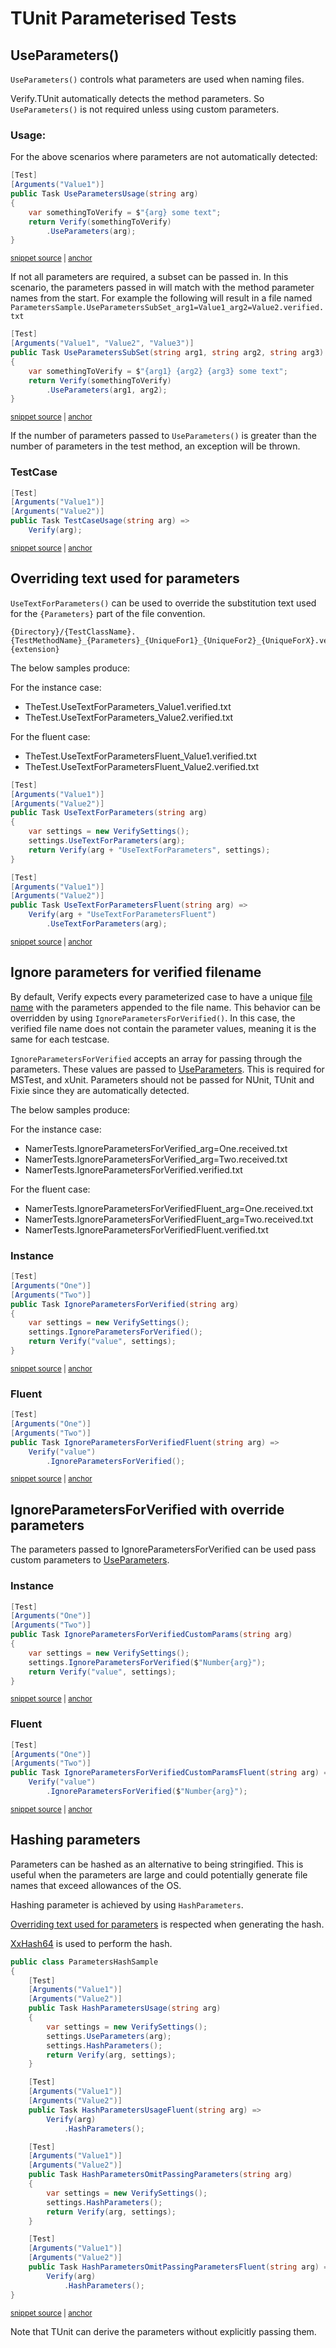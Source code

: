 <!--
GENERATED FILE - DO NOT EDIT
This file was generated by [MarkdownSnippets](https://github.com/SimonCropp/MarkdownSnippets).
Source File: /docs/mdsource/parameterised-tunit.source.md
To change this file edit the source file and then run MarkdownSnippets.
-->

# TUnit Parameterised Tests


## UseParameters()

`UseParameters()` controls what parameters are used when naming files. 

Verify.TUnit automatically detects the method parameters. So `UseParameters()` is not required unless using custom parameters.


### Usage:

For the above scenarios where parameters are not automatically detected: 

<!-- snippet: UseParametersTUnit -->
<a id='snippet-UseParametersTUnit'></a>
```cs
[Test]
[Arguments("Value1")]
public Task UseParametersUsage(string arg)
{
    var somethingToVerify = $"{arg} some text";
    return Verify(somethingToVerify)
        .UseParameters(arg);
}
```
<sup><a href='/src/Verify.TUnit.Tests/Snippets/ParametersSample.cs#L13-L24' title='Snippet source file'>snippet source</a> | <a href='#snippet-UseParametersTUnit' title='Start of snippet'>anchor</a></sup>
<!-- endSnippet -->

If not all parameters are required, a subset can be passed in. In this scenario, the parameters passed in will match with the method parameter names from the start. For example the following will result in a file named `ParametersSample.UseParametersSubSet_arg1=Value1_arg2=Value2.verified.txt`

<!-- snippet: UseParametersSubSetTUnit -->
<a id='snippet-UseParametersSubSetTUnit'></a>
```cs
[Test]
[Arguments("Value1", "Value2", "Value3")]
public Task UseParametersSubSet(string arg1, string arg2, string arg3)
{
    var somethingToVerify = $"{arg1} {arg2} {arg3} some text";
    return Verify(somethingToVerify)
        .UseParameters(arg1, arg2);
}
```
<sup><a href='/src/Verify.TUnit.Tests/Snippets/ParametersSample.cs#L26-L37' title='Snippet source file'>snippet source</a> | <a href='#snippet-UseParametersSubSetTUnit' title='Start of snippet'>anchor</a></sup>
<!-- endSnippet -->

If the number of parameters passed to `UseParameters()` is greater than the number of parameters in the test method, an exception will be thrown.


### TestCase

<!-- snippet: TestCaseTUnit -->
<a id='snippet-TestCaseTUnit'></a>
```cs
[Test]
[Arguments("Value1")]
[Arguments("Value2")]
public Task TestCaseUsage(string arg) =>
    Verify(arg);
```
<sup><a href='/src/Verify.TUnit.Tests/Snippets/ParametersSample.cs#L139-L147' title='Snippet source file'>snippet source</a> | <a href='#snippet-TestCaseTUnit' title='Start of snippet'>anchor</a></sup>
<!-- endSnippet -->


## Overriding text used for parameters

`UseTextForParameters()` can be used to override the substitution text used for the `{Parameters}` part of the file convention.<!-- include: override-parameters-text. path: /docs/mdsource/override-parameters-text.include.md -->

```
{Directory}/{TestClassName}.{TestMethodName}_{Parameters}_{UniqueFor1}_{UniqueFor2}_{UniqueForX}.verified.{extension}
```

The below samples produce:

For the instance case:

 * TheTest.UseTextForParameters_Value1.verified.txt
 * TheTest.UseTextForParameters_Value2.verified.txt

For the fluent case:

 * TheTest.UseTextForParametersFluent_Value1.verified.txt
 * TheTest.UseTextForParametersFluent_Value2.verified.txt<!-- endInclude -->


<!-- snippet: UseTextForParametersTUnit -->
<a id='snippet-UseTextForParametersTUnit'></a>
```cs
[Test]
[Arguments("Value1")]
[Arguments("Value2")]
public Task UseTextForParameters(string arg)
{
    var settings = new VerifySettings();
    settings.UseTextForParameters(arg);
    return Verify(arg + "UseTextForParameters", settings);
}

[Test]
[Arguments("Value1")]
[Arguments("Value2")]
public Task UseTextForParametersFluent(string arg) =>
    Verify(arg + "UseTextForParametersFluent")
        .UseTextForParameters(arg);
```
<sup><a href='/src/Verify.TUnit.Tests/Snippets/ParametersSample.cs#L155-L174' title='Snippet source file'>snippet source</a> | <a href='#snippet-UseTextForParametersTUnit' title='Start of snippet'>anchor</a></sup>
<!-- endSnippet -->


## Ignore parameters for verified filename

By default, Verify expects every parameterized case to have a unique [file name](/docs/naming.md) with the parameters appended to the file name. This behavior can be overridden by using `IgnoreParametersForVerified()`. In this case, the verified file name does not contain the parameter values, meaning it is the same for each testcase.<!-- include: ignore-parameters. path: /docs/mdsource/ignore-parameters.include.md -->

`IgnoreParametersForVerified` accepts an array for passing through the parameters. These values are passed to [UseParameters](#UseParameters). This is required for MSTest, and xUnit. Parameters should not be passed for NUnit, TUnit and Fixie since they are automatically detected.

The below samples produce:

For the instance case:

 * NamerTests.IgnoreParametersForVerified_arg=One.received.txt
 * NamerTests.IgnoreParametersForVerified_arg=Two.received.txt
 * NamerTests.IgnoreParametersForVerified.verified.txt

For the fluent case:

 * NamerTests.IgnoreParametersForVerifiedFluent_arg=One.received.txt
 * NamerTests.IgnoreParametersForVerifiedFluent_arg=Two.received.txt
 * NamerTests.IgnoreParametersForVerifiedFluent.verified.txt<!-- endInclude -->


### Instance

<!-- snippet: IgnoreParametersForVerifiedTUnit -->
<a id='snippet-IgnoreParametersForVerifiedTUnit'></a>
```cs
[Test]
[Arguments("One")]
[Arguments("Two")]
public Task IgnoreParametersForVerified(string arg)
{
    var settings = new VerifySettings();
    settings.IgnoreParametersForVerified();
    return Verify("value", settings);
}
```
<sup><a href='/src/Verify.TUnit.Tests/Snippets/ParametersSample.cs#L39-L51' title='Snippet source file'>snippet source</a> | <a href='#snippet-IgnoreParametersForVerifiedTUnit' title='Start of snippet'>anchor</a></sup>
<!-- endSnippet -->


### Fluent

<!-- snippet: IgnoreParametersForVerifiedFluentTUnit -->
<a id='snippet-IgnoreParametersForVerifiedFluentTUnit'></a>
```cs
[Test]
[Arguments("One")]
[Arguments("Two")]
public Task IgnoreParametersForVerifiedFluent(string arg) =>
    Verify("value")
        .IgnoreParametersForVerified();
```
<sup><a href='/src/Verify.TUnit.Tests/Snippets/ParametersSample.cs#L53-L62' title='Snippet source file'>snippet source</a> | <a href='#snippet-IgnoreParametersForVerifiedFluentTUnit' title='Start of snippet'>anchor</a></sup>
<!-- endSnippet -->


## IgnoreParametersForVerified with override parameters

The parameters passed to IgnoreParametersForVerified can be used pass custom parameters to [UseParameters](#UseParameters).


### Instance

<!-- snippet: IgnoreParametersForVerifiedCustomParamsTUnit -->
<a id='snippet-IgnoreParametersForVerifiedCustomParamsTUnit'></a>
```cs
[Test]
[Arguments("One")]
[Arguments("Two")]
public Task IgnoreParametersForVerifiedCustomParams(string arg)
{
    var settings = new VerifySettings();
    settings.IgnoreParametersForVerified($"Number{arg}");
    return Verify("value", settings);
}
```
<sup><a href='/src/Verify.TUnit.Tests/Snippets/ParametersSample.cs#L64-L76' title='Snippet source file'>snippet source</a> | <a href='#snippet-IgnoreParametersForVerifiedCustomParamsTUnit' title='Start of snippet'>anchor</a></sup>
<!-- endSnippet -->


### Fluent

<!-- snippet: IgnoreParametersForVerifiedCustomParamsFluentTUnit -->
<a id='snippet-IgnoreParametersForVerifiedCustomParamsFluentTUnit'></a>
```cs
[Test]
[Arguments("One")]
[Arguments("Two")]
public Task IgnoreParametersForVerifiedCustomParamsFluent(string arg) =>
    Verify("value")
        .IgnoreParametersForVerified($"Number{arg}");
```
<sup><a href='/src/Verify.TUnit.Tests/Snippets/ParametersSample.cs#L78-L87' title='Snippet source file'>snippet source</a> | <a href='#snippet-IgnoreParametersForVerifiedCustomParamsFluentTUnit' title='Start of snippet'>anchor</a></sup>
<!-- endSnippet -->


## Hashing parameters

Parameters can be hashed as an alternative to being stringified. This is useful when the parameters are large and could potentially generate file names that exceed allowances of the OS.<!-- include: hashing-parameters. path: /docs/mdsource/hashing-parameters.include.md -->

Hashing parameter is achieved by using `HashParameters`.

[Overriding text used for parameters](#overriding-text-used-for-parameters) is respected when generating the hash.

[XxHash64](https://learn.microsoft.com/en-us/dotnet/api/system.io.hashing.xxhash64) is used to perform the hash.<!-- endInclude -->

<!-- snippet: UseParametersHashTUnit -->
<a id='snippet-UseParametersHashTUnit'></a>
```cs
public class ParametersHashSample
{
    [Test]
    [Arguments("Value1")]
    [Arguments("Value2")]
    public Task HashParametersUsage(string arg)
    {
        var settings = new VerifySettings();
        settings.UseParameters(arg);
        settings.HashParameters();
        return Verify(arg, settings);
    }

    [Test]
    [Arguments("Value1")]
    [Arguments("Value2")]
    public Task HashParametersUsageFluent(string arg) =>
        Verify(arg)
            .HashParameters();

    [Test]
    [Arguments("Value1")]
    [Arguments("Value2")]
    public Task HashParametersOmitPassingParameters(string arg)
    {
        var settings = new VerifySettings();
        settings.HashParameters();
        return Verify(arg, settings);
    }

    [Test]
    [Arguments("Value1")]
    [Arguments("Value2")]
    public Task HashParametersOmitPassingParametersFluent(string arg) =>
        Verify(arg)
            .HashParameters();
}
```
<sup><a href='/src/Verify.TUnit.Tests/Snippets/ParametersHashSample.cs#L1-L41' title='Snippet source file'>snippet source</a> | <a href='#snippet-UseParametersHashTUnit' title='Start of snippet'>anchor</a></sup>
<!-- endSnippet -->

Note that TUnit can derive the parameters without explicitly passing them.
